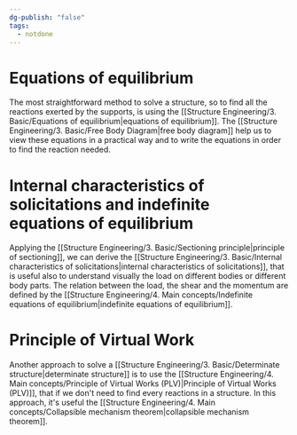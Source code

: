 ```yaml
---
dg-publish: "false"
tags:
  - notdone
---
```

# Equations of equilibrium
The most straightforward method to solve a structure, so to find all the reactions exerted by the supports, is using the [[Structure Engineering/3. Basic/Equations of equilibrium|equations of equilibrium]]. The [[Structure Engineering/3. Basic/Free Body Diagram|free body diagram]] help us to view these equations in a practical way and to write the equations in order to find the reaction needed.
# Internal characteristics of solicitations and indefinite equations of equilibrium
Applying the [[Structure Engineering/3. Basic/Sectioning principle|principle of sectioning]], we can derive the [[Structure Engineering/3. Basic/Internal characteristics of solicitations|internal characteristics of solicitations]], that is useful also to understand visually the load on different bodies or different body parts. The relation between the load, the shear and the momentum are defined by the [[Structure Engineering/4. Main concepts/Indefinite equations of equilibrium|indefinite equations of equilibrium]].
# Principle of Virtual Work
Another approach to solve a [[Structure Engineering/3. Basic/Determinate structure|determinate structure]] is to use the [[Structure Engineering/4. Main concepts/Principle of Virtual Works (PLV)|Principle of Virtual Works (PLV)]], that if we don't need to find every reactions in a structure. 
In this approach, it's useful the [[Structure Engineering/4. Main concepts/Collapsible mechanism theorem|collapsible mechanism theorem]].


